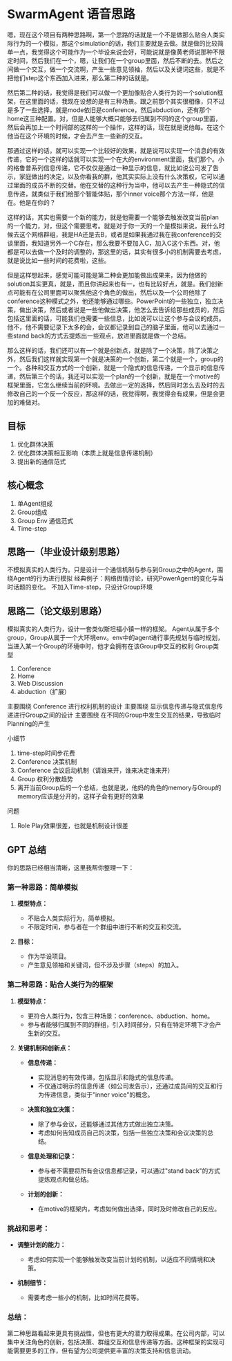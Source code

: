 # SwarmAgent 语音思路

嗯，现在这个项目有两种思路啊，第一个思路的话就是一个不是做那么贴合人类实际行为的一个模拟，那这个simulation的话，我们主要就是去做。就是做的比较简单一点，我觉得这个可能作为一个毕设来说会好，可能说就是像黄老师说那种不限定时间，然后我们在一个，嗯，让我们在一个group里面，然后不断的去。然后之间做一个交互，做一个交流啊，产生一些意见领袖，然后以及关键词这些，就是不把他们step这个东西加入进来，那么第二种的话就是。

然后第二种的话，我觉得是我们可以做一个更加像贴合人类行为的一个solution框架，在这里面的话，我现在设想的是有三种场景。跟之前那个其实很相像，只不过是多了一些选择，就是mode依旧是conference，然后abduction，还有那个home这三种配置。对，但是人能够大概只能够去归属到不同的这个group里面，然后会再加上一个时间部的这样的一个操作，这样的话，现在就是说他每。在这个他当在这个环境的时候，才会去产生一些新的交互。

那通过这样的话，就可以实现一个比较好的效果，就是说可以实现一个消息的有效传递，它的一个这样的话就可以实现一个在大的environment里面，我们那个。小的格鲁普系列信息传递，它不仅仅是通过一种显示的信息，就比如说公司发了告示，家庭做出的决定，以及你看我的群，他其实实际上没有什么决策权，它可以通过里面的成员不断的交替。他在交替的这种行为当中，他可以去产生一种隐式的信息传递，就类似于我们给那个智能体贴，那个inner voice那个方法一样，他是在。他是在你的？

这样的话，其实也需要一个新的能力，就是他需要一个能够去触发改变当前plan的一个能力，对，但这个需要思考。就是对于你一天的一个是模拟来说，我什么时候去这个网络群组，我是HA还是去B，或者是如果我通过我在我conference的交谈里面，我知道另外一个C存在，那么我要不要加入C，加入C这个东西。对，他都是可以去做一个及时的调整的，那这里的话，其实有很多小的机制需要去考虑，就是说比如一些时间的花费啦，这些。

但是这样想起来，感觉可能可能是第二种会更加能做出成果来，因为他做的solution其实更真，就是，而且你讲起来也有一，也有比较好点，就是。我们创新点可能有在公司里面可以聚焦他这个角色的做出，然后以及一个公司他除了conference这种模式之外，他还能够通过哪些。PowerPoint的一些独立，独立决策，做出决策，然后或者说是一些他做出决策，他怎么去告诉给那些成员的，然后包括这里面的话，可能我们也需要一些信息，比如说可以让这个参与会议的成员。他不，他不需要记录下太多的会，会议都记录到自己的脑子里面，他可以去通过一些stand back的方式去提炼出一些观点，放进里面就是做一个总结。

那么这样的话，我们还可以有一个就是创新点，就是除了一个决策，除了决策之外，然后我们这样就实现第一个就是决策的一个创新，第二个就是一个，group的一个。各种和交互方式的一个创新，就是一个隐式的信息传递，一个显示的信息传递，然后第三个的话，我还可以实现一个plan的一个创新，就是在一个motive的框架里面，它怎么继续当前的环境。去做出一定的选择，然后同时怎么去及时的去修改自己的一个反一个反应，那这样的话，我觉得啊，我觉得会有成果，但是会更加的难做对。

## 目标
1. 优化群体决策
2. 优化群体决策相互影响（本质上就是信息传递机制）
3. 提出新的通信范式

## 核心概念
1. 单Agent组成
2. Group组成
3. Group Env 通信范式
4. Time-step 

## 思路一（毕业设计级别思路）
不模拟真实的人类行为。只是设计一个通信机制与参与到Group之中的Agent，围绕Agent的行为进行模拟
经典例子：网络舆情讨论，研究PowerAgent的变化与当时话题的变化。
不加入Time-step，只设计Group环境
## 思路二（论文级别思路）

模拟真实的人类行为，设计一套类似斯坦福小镇一样的框架。
Agent从属于多个group，Group从属于一个大环境env。env中的agent进行事先规划与临时规划，当进入某一个Group的环境中时，他才会拥有在该Group中交互的权利
Group类型
1. Conference
2. Home
3. Web Discussion
4. abduction（扩展）

主要围绕 Conference 进行权利机制的设计
主要围绕 显示信息传递与隐式信息传递进行Group之间的设计
主要围绕 在不同的Group中发生交互的结果，导致临时Planning的产生

小细节
1. time-step时间步花费
2. Conference 决策机制
3. Conference 会议启动机制（请谁来开，谁来决定谁来开）
4. Group 权利分散趋势
5. 离开当前Group后的一个总结，也就是说，他妈的角色的memory与Group的memory应该是分开的，这样子会有更好的效果

问题
1. Role Play效果很差，也就是机制设计很差



## GPT 总结

你的思路已经相当清晰，这里我帮你整理一下：

### 第一种思路：简单模拟
1. **模型特点：**
   - 不贴合人类实际行为，简单模拟。
   - 不限定时间，参与者在一个群组中进行不断的交互和交流。

2. **目标：**
   - 作为毕设项目。
   - 产生意见领袖和关键词，但不涉及步骤（steps）的加入。

### 第二种思路：贴合人类行为的框架
1. **模型特点：**
   - 更符合人类行为，包含三种场景：conference、abduction、home。
   - 参与者能够归属到不同的群组，引入时间部分，只有在特定环境下才会产生新的交互。

2. **关键机制和创新点：**
   - **信息传递：**
     - 实现消息的有效传递，包括显示和隐式的信息传递。
     - 不仅通过明示的信息传递（如公司发告示），还通过成员间的交互和行为传递信息，类似于"inner voice"的概念。

   - **决策和独立决策：**
     - 除了参与会议，还能够通过其他方式做出独立决策。
     - 考虑如何告知成员自己的决策，包括一些独立决策和会议决策的总结。

   - **信息处理和记录：**
     - 参与者不需要将所有会议信息都记录，可以通过"stand back"的方式提炼观点和做总结。
   
   - **计划的创新：**
     - 在motive的框架内，考虑如何做出选择，同时及时修改自己的反应。

### 挑战和思考：
   - **调整计划的能力：**
     - 考虑如何实现一个能够触发改变当前计划的机制，以适应不同情境和决策。
   
   - **机制细节：**
     - 需要考虑一些小的机制，比如时间花费等。

### 总结：
第二种思路看起来更具有挑战性，但也有更大的潜力取得成果。在公司内部，可以集中关注角色的创新，包括决策、群组交互和信息传递等方面。这种框架的实现可能需要更多的工作，但有望为公司提供更丰富的决策支持和信息流动。